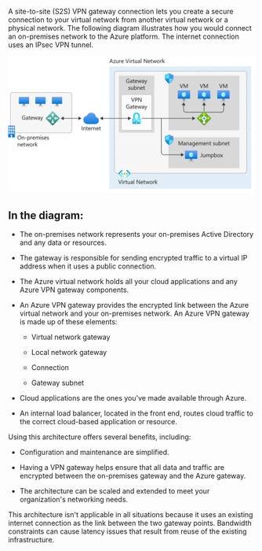 

A site-to-site (S2S) VPN gateway connection lets you create a secure connection to your virtual network from another virtual network or a physical network. The following diagram illustrates how you would connect an on-premises network to the Azure platform. The internet connection uses an IPsec VPN tunnel.

![Site-to-site VPN Gateway architecture.](../media/site-to-site-vpn-architecture.png)

## In the diagram:

- The on-premises network represents your on-premises Active Directory and any data or resources.

- The gateway is responsible for sending encrypted traffic to a virtual IP address when it uses a public connection.

- The Azure virtual network holds all your cloud applications and any Azure VPN gateway components.

- An Azure VPN gateway provides the encrypted link between the Azure virtual network and your on-premises network. An Azure VPN gateway is made up of these elements:

  - Virtual network gateway

  - Local network gateway

  - Connection

  - Gateway subnet

- Cloud applications are the ones you've made available through Azure.

- An internal load balancer, located in the front end, routes cloud traffic to the correct cloud-based application or resource.

Using this architecture offers several benefits, including:

- Configuration and maintenance are simplified.

- Having a VPN gateway helps ensure that all data and traffic are encrypted between the on-premises gateway and the Azure gateway.

- The architecture can be scaled and extended to meet your organization's networking needs.

This architecture isn't applicable in all situations because it uses an existing internet connection as the link between the two gateway points. Bandwidth constraints can cause latency issues that result from reuse of the existing infrastructure.